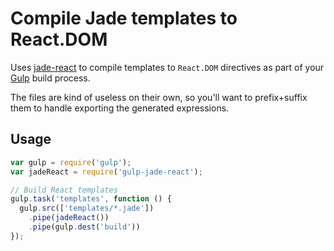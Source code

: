# Compile Jade templates to React.DOM

Uses [jade-react](https://github.com/duncanbeevers/jade-react) to compile templates to `React.DOM` directives as part of your [Gulp](https://github.com/gulpjs/gulp) build process.

The files are kind of useless on their own, so you'll want to prefix+suffix them to handle exporting the generated expressions.

## Usage

````javascript
var gulp = require('gulp');
var jadeReact = require('gulp-jade-react');

// Build React templates
gulp.task('templates', function () {
  gulp.src(['templates/*.jade'])
    .pipe(jadeReact())
    .pipe(gulp.dest('build'))
});
````
